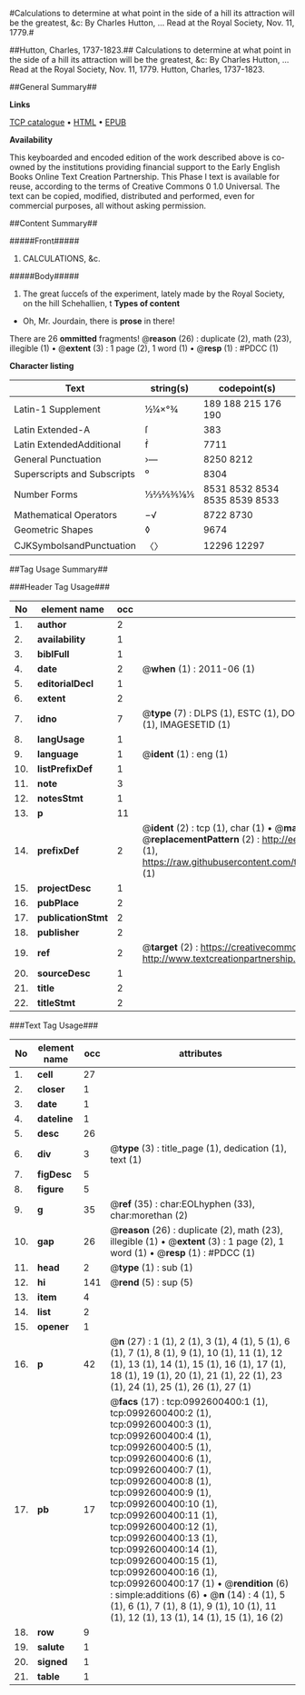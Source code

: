 #Calculations to determine at what point in the side of a hill its attraction will be the greatest, &c: By Charles Hutton, ... Read at the Royal Society, Nov. 11, 1779.#

##Hutton, Charles, 1737-1823.##
Calculations to determine at what point in the side of a hill its attraction will be the greatest, &c: By Charles Hutton, ... Read at the Royal Society, Nov. 11, 1779.
Hutton, Charles, 1737-1823.

##General Summary##

**Links**

[TCP catalogue](http://www.ota.ox.ac.uk/tcp/)  • 
[HTML](http://tei.it.ox.ac.uk/tcp/Texts-HTML/free/004/004886913.html)  • 
[EPUB](http://tei.it.ox.ac.uk/tcp/Texts-EPUB/free/004/004886913.epub)

**Availability**

This keyboarded and encoded edition of the
	       work described above is co-owned by the institutions
	       providing financial support to the Early English Books
	       Online Text Creation Partnership. This Phase I text is
	       available for reuse, according to the terms of Creative
	       Commons 0 1.0 Universal. The text can be copied,
	       modified, distributed and performed, even for
	       commercial purposes, all without asking permission.


##Content Summary##

#####Front#####

1. CALCULATIONS, &c.

#####Body#####
1. The great ſucceſs of the experiment, lately made by the Royal Society, on the hill Schehallien, t
**Types of content**

  * Oh, Mr. Jourdain, there is **prose** in there!

There are 26 **ommitted** fragments! 
 @__reason__ (26) : duplicate (2), math (23), illegible (1)  •  @__extent__ (3) : 1 page (2), 1 word (1)  •  @__resp__ (1) : #PDCC (1)

**Character listing**


|Text|string(s)|codepoint(s)|
|---|---|---|
|Latin-1 Supplement|½¼×°¾|189 188 215 176 190|
|Latin Extended-A|ſ|383|
|Latin ExtendedAdditional|ḟ|7711|
|General Punctuation|›—|8250 8212|
|Superscripts             and Subscripts|⁰|8304|
|Number Forms|⅓⅔⅖⅗⅛⅕|8531 8532 8534 8535 8539 8533|
|Mathematical Operators|−√|8722 8730|
|Geometric Shapes|◊|9674|
|CJKSymbolsandPunctuation|〈〉|12296 12297|

##Tag Usage Summary##

###Header Tag Usage###

|No|element name|occ|attributes|
|---|---|---|---|
|1.|__author__|2||
|2.|__availability__|1||
|3.|__biblFull__|1||
|4.|__date__|2| @__when__ (1) : 2011-06 (1)|
|5.|__editorialDecl__|1||
|6.|__extent__|2||
|7.|__idno__|7| @__type__ (7) : DLPS (1), ESTC (1), DOCNO (1), TCP (1), GALEDOCNO (1), CONTENTSET (1), IMAGESETID (1)|
|8.|__langUsage__|1||
|9.|__language__|1| @__ident__ (1) : eng (1)|
|10.|__listPrefixDef__|1||
|11.|__note__|3||
|12.|__notesStmt__|1||
|13.|__p__|11||
|14.|__prefixDef__|2| @__ident__ (2) : tcp (1), char (1)  •  @__matchPattern__ (2) : ([0-9\-]+):([0-9IVX]+) (1), (.+) (1)  •  @__replacementPattern__ (2) : http://eebo.chadwyck.com/downloadtiff?vid=$1&page=$2 (1), https://raw.githubusercontent.com/textcreationpartnership/Texts/master/tcpchars.xml#$1 (1)|
|15.|__projectDesc__|1||
|16.|__pubPlace__|2||
|17.|__publicationStmt__|2||
|18.|__publisher__|2||
|19.|__ref__|2| @__target__ (2) : https://creativecommons.org/publicdomain/zero/1.0/ (1), http://www.textcreationpartnership.org/docs/. (1)|
|20.|__sourceDesc__|1||
|21.|__title__|2||
|22.|__titleStmt__|2||


###Text Tag Usage###

|No|element name|occ|attributes|
|---|---|---|---|
|1.|__cell__|27||
|2.|__closer__|1||
|3.|__date__|1||
|4.|__dateline__|1||
|5.|__desc__|26||
|6.|__div__|3| @__type__ (3) : title_page (1), dedication (1), text (1)|
|7.|__figDesc__|5||
|8.|__figure__|5||
|9.|__g__|35| @__ref__ (35) : char:EOLhyphen (33), char:morethan (2)|
|10.|__gap__|26| @__reason__ (26) : duplicate (2), math (23), illegible (1)  •  @__extent__ (3) : 1 page (2), 1 word (1)  •  @__resp__ (1) : #PDCC (1)|
|11.|__head__|2| @__type__ (1) : sub (1)|
|12.|__hi__|141| @__rend__ (5) : sup (5)|
|13.|__item__|4||
|14.|__list__|2||
|15.|__opener__|1||
|16.|__p__|42| @__n__ (27) : 1 (1), 2 (1), 3 (1), 4 (1), 5 (1), 6 (1), 7 (1), 8 (1), 9 (1), 10 (1), 11 (1), 12 (1), 13 (1), 14 (1), 15 (1), 16 (1), 17 (1), 18 (1), 19 (1), 20 (1), 21 (1), 22 (1), 23 (1), 24 (1), 25 (1), 26 (1), 27 (1)|
|17.|__pb__|17| @__facs__ (17) : tcp:0992600400:1 (1), tcp:0992600400:2 (1), tcp:0992600400:3 (1), tcp:0992600400:4 (1), tcp:0992600400:5 (1), tcp:0992600400:6 (1), tcp:0992600400:7 (1), tcp:0992600400:8 (1), tcp:0992600400:9 (1), tcp:0992600400:10 (1), tcp:0992600400:11 (1), tcp:0992600400:12 (1), tcp:0992600400:13 (1), tcp:0992600400:14 (1), tcp:0992600400:15 (1), tcp:0992600400:16 (1), tcp:0992600400:17 (1)  •  @__rendition__ (6) : simple:additions (6)  •  @__n__ (14) : 4 (1), 5 (1), 6 (1), 7 (1), 8 (1), 9 (1), 10 (1), 11 (1), 12 (1), 13 (1), 14 (1), 15 (1), 16 (2)|
|18.|__row__|9||
|19.|__salute__|1||
|20.|__signed__|1||
|21.|__table__|1||
